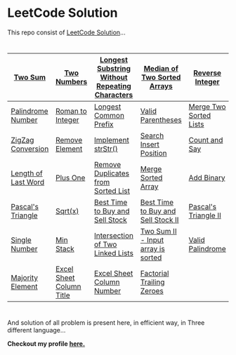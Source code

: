 
# LeetCode Solution #

This repo consist of [LeetCode Solution](https://leetcode.com/problemset/all/)...
#

| [Two Sum](https://github.com/DeWill404/LeetCode/blob/master/Solution/Two%20Sum.md) | [Two Numbers](https://github.com/DeWill404/LeetCode/blob/master/Solution/Two%20Numbers.md) | [Longest Substring Without Repeating Characters](https://github.com/DeWill404/LeetCode/blob/master/Solution/Longest%20Substring%20Without%20Repeating%20Characters.md) | [Median of Two Sorted Arrays](https://github.com/DeWill404/LeetCode/blob/master/Solution/Median%20of%20Two%20Sorted%20Arrays.md) | [Reverse Integer](https://github.com/DeWill404/LeetCode/blob/master/Solution/Reverse%20Integer.md) |
|-|-|-|-|-| 
| [Palindrome Number](https://github.com/DeWill404/LeetCode/blob/master/Solution/Palindrome%20Number.md) | [Roman to Integer](https://github.com/DeWill404/LeetCode/blob/master/Solution/Roman%20to%20Integer.md) | [Longest Common Prefix](https://github.com/DeWill404/LeetCode/blob/master/Solution/Longest%20Common%20Prefix.md) | [Valid Parentheses](https://github.com/DeWill404/LeetCode/blob/master/Solution/Valid%20Parentheses.md) | [Merge Two Sorted Lists](https://github.com/DeWill404/LeetCode/blob/master/Solution/Merge%20Two%20Sorted%20Lists.md) |
| [ZigZag Conversion](https://github.com/DeWill404/LeetCode/blob/master/Solution/ZigZag%20Conversion.md) | [Remove Element](https://github.com/DeWill404/LeetCode/blob/master/Solution/Remove%20Element.md) | [Implement strStr()](https://github.com/DeWill404/LeetCode/blob/master/Solution/Implement%20strStr().md) | [Search Insert Position](https://github.com/DeWill404/LeetCode/blob/master/Solution/Search%20Insert%20Position.md) | [Count and Say](https://github.com/DeWill404/LeetCode/blob/master/Solution/Count%20and%20Say.md) |
| [Length of Last Word](https://github.com/DeWill404/LeetCode/blob/master/Solution/Length%20of%20Last%20Word.md) | [Plus One](https://github.com/DeWill404/LeetCode/blob/master/Solution/Plus%20One.md) | [Remove Duplicates from Sorted List](https://github.com/DeWill404/LeetCode/blob/master/Solution/Remove%20Duplicates%20from%20Sorted%20List.md) | [Merge Sorted Array](https://github.com/DeWill404/LeetCode/blob/master/Solution/Merge%20Sorted%20Array.md) | [Add Binary](https://github.com/DeWill404/LeetCode/blob/master/Solution/Add%20Binary.md) |
| [Pascal's Triangle](https://github.com/DeWill404/LeetCode/blob/master/Solution/Pascal's%20Triangle.md) | [Sqrt(x)](https://github.com/DeWill404/LeetCode/blob/master/Solution/Sqrt(x).md) | [Best Time to Buy and Sell Stock](https://github.com/DeWill404/LeetCode/blob/master/Solution/Best%20Time%20to%20Buy%20and%20Sell%20Stock.md) | [Best Time to Buy and Sell Stock II](https://github.com/DeWill404/LeetCode/blob/master/Solution/Best%20Time%20to%20Buy%20and%20Sell%20Stock%20II.md) | [Pascal's Triangle II](https://github.com/DeWill404/LeetCode/blob/master/Solution/Pascal's%20Triangle%20II.md) |
| [Single Number](https://github.com/DeWill404/LeetCode/blob/master/Solution/Single%20Number.md) | [Min Stack](https://github.com/DeWill404/LeetCode/blob/master/Solution/Min%20Stack.md) | [Intersection of Two Linked Lists](https://github.com/DeWill404/LeetCode/blob/master/Solution/Intersection%20of%20Two%20Linked%20Lists.md) | [Two Sum II - Input array is sorted](https://github.com/DeWill404/LeetCode/blob/master/Solution/Two%20Sum%20II%20-%20Input%20array%20is%20sorted.md) | [Valid Palindrome](https://github.com/DeWill404/LeetCode/blob/master/Solution/Valid%20Palindrome.md) |
| [Majority Element](https://github.com/DeWill404/LeetCode/blob/master/Solution/Majority%20Element.md) | [Excel Sheet Column Title](https://github.com/DeWill404/LeetCode/blob/master/Solution/Excel%20Sheet%20Column%20Title.md) | [Excel Sheet Column Number](https://github.com/DeWill404/LeetCode/blob/master/Solution/Excel%20Sheet%20Column%Number.md) | [Factorial Trailing Zeroes](https://github.com/DeWill404/LeetCode/blob/master/Solution/Factorial%20Trailing%20Zeroes.md) |


#
And solution of all problem is present here, in efficient way, in Three different language...

**Checkout my profile [here.](https://leetcode.com/dewill/)**
